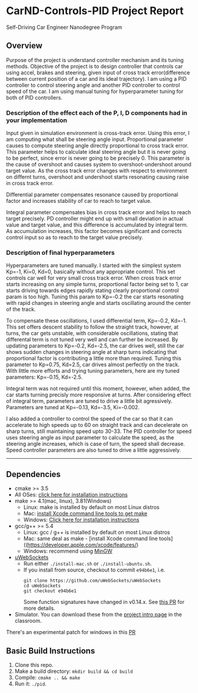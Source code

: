 # CarND-Controls-PID Project Report
Self-Driving Car Engineer Nanodegree Program

## Overview

Purpose of the project is understand controller mechanism and its tuning methods. 
Objective of the project is to design controller that controls car using accel, brakes and steering, given input of cross track error(difference between current position of a car and its ideal trajectory).
I am using a PID controller to control steering angle and another PID controller to control speed of the car. I am using manual tuning for hyperparameter tuning for both of PID controllers.


### Description of the effect each of the P, I, D components had in your implementation
Input given in simulation environment is cross-track error. Using this error, I am computing what shall be steering angle input. 
Proportional parameter causes to compute steering angle directly proportional to cross track error. This parameter helps to calculate ideal steering angle but it is never going to be perfect, since error is never going to be precisely 0. This parameter is the cause of overshoot and causes system to overshoot-undershoot around target value.
As the cross track error changes with respect to environment on differnt turns, overshoot and undershoot starts resonating causing raise in cross track error.

Differential parameter compensates resonance caused by proportional factor and increases stability of car to reach to target value.

Integral parameter compensates bias in cross track error and helps to reach target precisely. PD controller might end up with small deviation in actual value and target value, and this difference is accumulated by integral term. As accumulation increases, this factor becomes significant and corrects control input so as to reach to the target value precisely.


### Description of final hyperparameters
Hyperparameters are tuned manually. I started with the simplest system Kp=-1, Ki=0, Kd=0, basically without any appropriate control. This set controls car well for very small cross track error. When cross track error starts increasing on any simple turns, proportional factor being set to 1, car starts driving towards edges rapidly stating clearly proportional control param is too high. Tuning this param to Kp=-0.2 the car starts resonating with rapid changes in steering angle and starts oscillating around the center of the track.

To compensate these oscillations, I used differential term, Kp=-0.2, Kd=-1. This set offers descent stability to follow the straight track, however, at turns, the car gets unstable, with considerable oscillations, stating that differental term is not tuned very well and can further be increased. By updating parameters to Kp=-0.2, Kd=-2.5, the car drives well, still the car shows sudden changes in steering angle at sharp turns indicating that proportional factor is contributing a little more than required. Tuning this parameter to Kp=0.75, Kd=2.5, car drives almost perfectly on the track. With little more efforts and trying tuning parameters, here are my tuned parameters: Kp=-0.15, Kd=-2.5.

Integral term was not required until this moment, however, when added, the car starts turning precisly more responsive at turns. After considering effect of integral term, parameters are tuned to drive a little bit agressively. Parameters are tuned at Kp=-0.13, Kd=-3.5, Ki=-0.002.

I also added a controller to control the speed of the car so that it can accelerate to high speeds up to 60 on straight track and can decelerate on sharp turns, still maintaining speed upto 30-33. The PID controller for speed uses steering angle as input parameter to calculate the speed, as the steering angle increases, which is case of turn, the speed shall decrease.
Speed controller parameters are also tuned to drive a little aggressively.



---

## Dependencies

* cmake >= 3.5
 * All OSes: [click here for installation instructions](https://cmake.org/install/)
* make >= 4.1(mac, linux), 3.81(Windows)
  * Linux: make is installed by default on most Linux distros
  * Mac: [install Xcode command line tools to get make](https://developer.apple.com/xcode/features/)
  * Windows: [Click here for installation instructions](http://gnuwin32.sourceforge.net/packages/make.htm)
* gcc/g++ >= 5.4
  * Linux: gcc / g++ is installed by default on most Linux distros
  * Mac: same deal as make - [install Xcode command line tools]((https://developer.apple.com/xcode/features/)
  * Windows: recommend using [MinGW](http://www.mingw.org/)
* [uWebSockets](https://github.com/uWebSockets/uWebSockets)
  * Run either `./install-mac.sh` or `./install-ubuntu.sh`.
  * If you install from source, checkout to commit `e94b6e1`, i.e.
    ```
    git clone https://github.com/uWebSockets/uWebSockets 
    cd uWebSockets
    git checkout e94b6e1
    ```
    Some function signatures have changed in v0.14.x. See [this PR](https://github.com/udacity/CarND-MPC-Project/pull/3) for more details.
* Simulator. You can download these from the [project intro page](https://github.com/udacity/self-driving-car-sim/releases) in the classroom.

There's an experimental patch for windows in this [PR](https://github.com/udacity/CarND-PID-Control-Project/pull/3)

## Basic Build Instructions

1. Clone this repo.
2. Make a build directory: `mkdir build && cd build`
3. Compile: `cmake .. && make`
4. Run it: `./pid`. 

